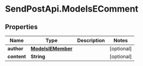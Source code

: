 # SendPostApi.ModelsEComment

## Properties

Name | Type | Description | Notes
------------ | ------------- | ------------- | -------------
**author** | [**ModelsIEMember**](ModelsIEMember.md) |  | [optional] 
**content** | **String** |  | [optional] 


